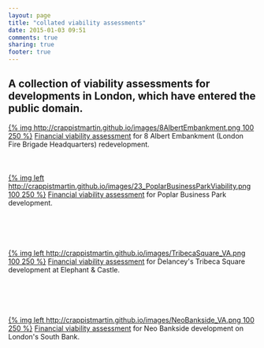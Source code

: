 ```yaml
---
layout: page
title: "collated viability assessments"
date: 2015-01-03 09:51
comments: true
sharing: true
footer: true
---
```

## A collection of viability assessments for developments in London, which have entered the public domain.

[{% img http://crappistmartin.github.io/images/8AlbertEmbankment.png 100 250 %}](http://crappistmartin.github.io/images/22_FinancialViabilityReport-8AlbertEmbankment.pdf) [Financial viability assessment](http://crappistmartin.github.io/images/22_FinancialViabilityReport-8AlbertEmbankment.pdf) for 8 Albert Embankment (London Fire Brigade Headquarters) redevelopment.  
</br>
</br>
</br>
[{% img left http://crappistmartin.github.io/images/23_PoplarBusinessParkViability.png 100 250 %}](http://crappistmartin.github.io/images/23_PoplarBusinessParkViability.pdf) [Financial viability assessment](http://crappistmartin.github.io/images/23_PoplarBusinessParkViability.pdf) for Poplar Business Park development.  
</br>
</br>
</br>
</br>
</br>
[{% img left http://crappistmartin.github.io/images/TribecaSquare_VA.png 100 250 %}](http://crappistmartin.github.io/images/Delancey_Tribeca_ViabilityAssessment.pdf) [Financial viability assessment](http://crappistmartin.github.io/images/Delancey_Tribeca_ViabilityAssessment.pdf) for Delancey's Tribeca Square development at Elephant & Castle.  
</br>
</br>
</br>
</br>
</br>
[{% img left http://crappistmartin.github.io/images/NeoBankside_VA.png 100 250 %}](http://crappistmartin.github.io/images/NeoBankside_VA.pdf) [Financial viability assessment](http://crappistmartin.github.io/images/NeoBankside_VA.pdf) for Neo Bankside development on London's South Bank.  


